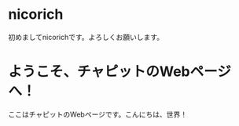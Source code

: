 # nicorich
初めましてnicorichです。よろしくお願いします。
<!DOCTYPE html>
<html>
<head>
	<title>こんにちは、世界！</title>
</head>
<body>
	<h1>ようこそ、チャピットのWebページへ！</h1>
	<p>ここはチャピットのWebページです。こんにちは、世界！</p>
</body>
</html>
